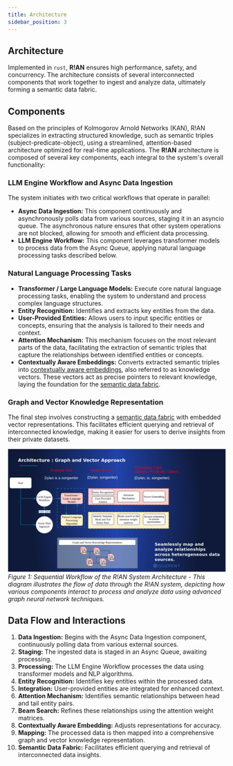 ```yaml
---
title: Architecture
sidebar_position: 3
---
```


## Architecture

Implemented in `rust`, **R!AN** ensures high performance, safety, and concurrency. The architecture consists of several interconnected components that work together to ingest and analyze data, ultimately forming a semantic data fabric.

## Components

Based on the principles of Kolmogorov Arnold Networks (KAN), R!AN specializes in extracting structured knowledge, such as semantic triples (subject-predicate-object), using a streamlined, attention-based architecture optimized for real-time applications. The **R!AN** architecture is composed of several key components, each integral to the system's overall functionality:

### LLM Engine Workflow and Async Data Ingestion

The system initiates with two critical workflows that operate in parallel:

- **Async Data Ingestion:** This component continuously and asynchronously polls data from various sources, staging it in an asyncio queue. The asynchronous nature ensures that other system operations are not blocked, allowing for smooth and efficient data processing.
- **LLM Engine Workflow:** This component leverages transformer models to process data from the Async Queue, applying natural language processing tasks described below.

### Natural Language Processing Tasks


- **Transformer / Large Language Models:**  Execute core natural language processing tasks, enabling the system to understand and process complex language structures.
- **Entity Recognition:**  Identifies and extracts key entities from the data.
- **User-Provided Entities:** Allows users to input specific entities or concepts, ensuring that the analysis is tailored to their needs and context.
- **Attention Mechanism:** This mechanism focuses on the most relevant parts of the data, facilitating the extraction of semantic triples that capture the relationships between identified entities or concepts.
- **Contextually Aware Embeddings:** Converts extracted semantic triples into [contextually aware embeddings](../advanced/contextually_aware_embedding.md), also referred to as knowledge vectors. These vectors act as precise pointers to relevant knowledge, laying the foundation for the [semantic data fabric](../advanced/explore_data_fabric.md).


### Graph and Vector Knowledge Representation

The final step involves constructing a [semantic data fabric](../advanced/explore_data_fabric.md) with embedded vector representations. This facilitates efficient querying and retrieval of interconnected knowledge, making it easier for users to derive insights from their private datasets.

![Architecture Diagram](../assets/rian_arch.png)
*Figure 1: Sequential Workflow of the R!AN System Architecture - This diagram illustrates the flow of data through the R!AN system, depicting how various components interact to process and analyze data using advanced graph neural network techniques.*

## Data Flow and Interactions

1. **Data Ingestion:** Begins with the Async Data Ingestion component, continuously polling data from various external sources.
2. **Staging:** The ingested data is staged in an Async Queue, awaiting processing.
3. **Processing:** The LLM Engine Workflow processes the data using transformer models and NLP algorithms.
4. **Entity Recognition:** Identifies key entities within the processed data.
5. **Integration:** User-provided entities are integrated for enhanced context.
6. **Attention Mechanism:** Identifies semantic relationships between head and tail entity pairs.
7. **Beam Search:** Refines these relationships using the attention weight matrices.
8. **Contextually Aware Embedding:** Adjusts representations for accuracy.
9. **Mapping:** The processed data is then mapped into a comprehensive graph and vector knowledge representation.
10. **Semantic Data Fabric:** Facilitates efficient querying and retrieval of interconnected data insights.


